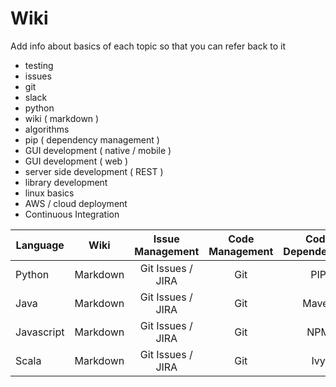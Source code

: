 # Wiki 

Add info about basics of each topic so that you can refer back to it 

- testing
- issues
- git 
- slack
- python 
- wiki ( markdown ) 
- algorithms
- pip ( dependency management ) 
- GUI development ( native / mobile ) 
- GUI development ( web )
- server side development ( REST ) 
- library development 
- linux basics
- AWS / cloud deployment
- Continuous Integration 


| Language        | Wiki           | Issue Management |Code Management  | Code Dependencies | Testing Library | UI Framework | Code IDE  |
| ------------- |:-------------:| :-------------:|:-------------:|:-------------:|:-------------:|:-------------:|-----:|
| Python | Markdown | Git Issues / JIRA | Git | PIP | PyTest | QT | PyCharm | 
| Java | Markdown | Git Issues / JIRA | Git | Maven | JUnit | Java Swing | IntelliJ | 
| Javascript | Markdown | Git Issues / JIRA | Git | NPM| Jasmine| HTML5 | Chrome , IntelliJ | 
| Scala | Markdown | Git Issues / JIRA | Git | Ivy | ScalaTest | Scala Swing | IntelliJ | 


